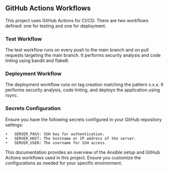 ## GitHub Actions Workflows

This project uses GitHub Actions for CI/CD. There are two workflows defined: one for testing and one for deployment.

### Test Workflow

The test workflow runs on every push to the main branch and on pull requests targeting the main branch. It performs security analysis and code linting using bandit and flake8.

### Deployment Workflow

The deployment workflow runs on tag creation matching the pattern x.x.x. It performs security analysis, code linting, and deploys the application using rsync.

### Secrets Configuration

Ensure you have the following secrets configured in your GitHub repository settings:

	•	SERVER_PASS: SSH key for authentication.
	•	SERVER_HOST: The hostname or IP address of the server.
	•	SERVER_USER: The username for SSH access.

This documentation provides an overview of the Ansible setup and GitHub Actions workflows used in this project. Ensure you customize the configurations as needed for your specific environment.